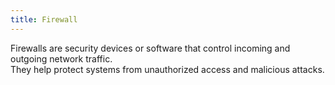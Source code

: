 ```yaml
---
title: Firewall
---
```


Firewalls are security devices or software that control incoming and outgoing network traffic.  
They help protect systems from unauthorized access and malicious attacks.
